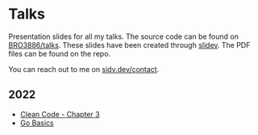 # Talks
Presentation slides for all my talks. The source code can be found on [BRO3886/talks](https://github.com/BRO3886/talks). 
These slides have been created through [slidev](https://sli.dev). The PDF files can be found on the repo.

You can reach out to me on [sidv.dev/contact](https://sidv.dev/contact).

## 2022
- [Clean Code - Chapter 3](https://talks.sidv.dev/2022/clean-code-ch3)
- [Go Basics](https://talks.sidv.dev/2022/go-basics)

